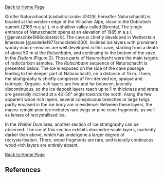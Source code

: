 [Back to Home Page](https://tr1813.github.io/ancient-ice-in-austria/descriptions/index.html)

Großer Naturschacht (cadastral code: 3741/8, hereafter Naturschacht) is located at the western edge of the Villacher Alpe, close to the Dobratsch summit (2166 m a.s.l.), in a shallow valley called Bärental.
The single entrance of Naturschacht opens at an elevation of 1985 m a.s.l. [@jenatschke1968dobratsch].
The cave is chiefly developed in Wetterstein limestone [@anderle1977arnoldstein200].
Inclined ice layers with prominent woody macro-remains are well developed in this cave, starting from a depth of about 50 m at the *Rutschbahn*, and continuing to the bottom of the cave in the *Eisdom* (Figure 2).
Those parts of Naturschacht were the main targets of radiocarbon samples.
The _Rutschbahn_ sequence of Naturschacht is presented below.
The ice is exposed on the side of the cave passage leading to the deeper part of Naturschacht, on a distance of 15 m.
There, the stratigraphy is chiefly comprised of firn-derived ice, opaque and isotropic.
Organic-rich layers are few and far between, laterally discontinuous, so the ice deposit layers reach up to 1 m thickness and strata are generally inclined at a 40-50° angle towards the north. 
Along the few apparent wood rich layers, several conspicuous branches or large twigs partly encased in the ice body are in evidence.
Between these layers, the macro-remain poor ice includes rare twigs or pine cone fragments, as well as lenses of recrystallised ice.

In the _Weißer Dom_ area, another section of ice stratigraphy can be observed.
The ice of this section exhibits decimetre-scale layers, markedly darker than above, which has undergone a larger degree of recrystallisation.
There, wood fragments are rare, and laterally continuous wood-rich layers are entirely absent.


[Back to Home Page](https://tr1813.github.io/ancient-ice-in-austria/descriptions/index.html)

## References